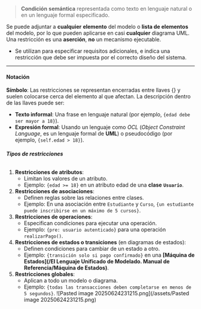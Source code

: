 > **Condición** **semántica** representada como texto en lenguaje natural o en un lenguaje formal especificado.

Se puede adjuntar a **cualquier** **elemento** del modelo o **lista de elementos** del modelo, por lo que pueden aplicarse en casi **cualquier** diagrama UML.
Una restricción es una **aserción**, **no** un mecanismo ejecutable. 
- Se utilizan para especificar requisitos adicionales, e indica una restricción que debe ser impuesta por el correcto diseño del sistema.
****
#### **Notación**
**Símbolo**: Las restricciones se representan encerradas entre llaves {} y suelen colocarse cerca del elemento al que afectan. La descripción dentro de las llaves puede ser:
- **Texto informal**: Una frase en lenguaje natural (por ejemplo, `{edad debe ser mayor a 18}`).
- **Expresión formal**: Usando un lenguaje como *OCL* (*Object Constraint Language*, es un lenguaje formal de **UML**) o pseudocódigo (por ejemplo, `{self.edad > 18}`).
###### **Tipos de restricciones**
1. **Restricciones de atributos**:
    - Limitan los valores de un atributo.
    - Ejemplo: `{edad >= 18}` en un atributo edad de una **clase** **`Usuario`**.
2. **Restricciones de asociaciones**:
    - Definen reglas sobre las relaciones entre clases.
    - Ejemplo: En una asociación entre `Estudiante` y `Curso`, `{un estudiante puede inscribirse en un máximo de 5 cursos}`.
3. **Restricciones de operaciones**:
    - Especifican condiciones para ejecutar una operación.
    - Ejemplo: `{pre: usuario autenticado}` para una operación `realizarPago()`.
4. **Restricciones de estados o transiciones** (en diagramas de estados):
    - Definen condiciones para cambiar de un estado a otro.
    - Ejemplo: `{transición solo si pago confirmado}` en una **[Máquina de Estados](/El Lenguaje Unificado de Modelado. Manual de Referencia/Máquina de Estados)**.
5. **Restricciones globales**:
    - Aplican a todo un modelo o diagrama.
    - Ejemplo: `{todas las transacciones deben completarse en menos de 5 segundos}`.
![Pasted image 20250624231215.png](/assets/Pasted image 20250624231215.png)